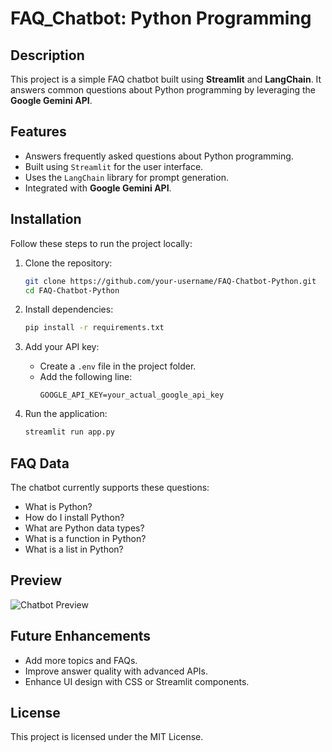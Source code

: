 # FAQ_Chatbot: Python Programming

## Description
This project is a simple FAQ chatbot built using **Streamlit** and **LangChain**. It answers common questions about Python programming by leveraging the **Google Gemini API**.

## Features
- Answers frequently asked questions about Python programming.
- Built using `Streamlit` for the user interface.
- Uses the `LangChain` library for prompt generation.
- Integrated with **Google Gemini API**.

## Installation
Follow these steps to run the project locally:

1. Clone the repository:
   ```bash
   git clone https://github.com/your-username/FAQ-Chatbot-Python.git
   cd FAQ-Chatbot-Python
   ```

2. Install dependencies:
   ```bash
   pip install -r requirements.txt
   ```

3. Add your API key:
   - Create a `.env` file in the project folder.
   - Add the following line:
     ```
     GOOGLE_API_KEY=your_actual_google_api_key
     ```

4. Run the application:
   ```bash
   streamlit run app.py
   ```

## FAQ Data
The chatbot currently supports these questions:
- What is Python?
- How do I install Python?
- What are Python data types?
- What is a function in Python?
- What is a list in Python?

## Preview
![Chatbot Preview](assets/chatbot-preview.png)

## Future Enhancements
- Add more topics and FAQs.
- Improve answer quality with advanced APIs.
- Enhance UI design with CSS or Streamlit components.

## License
This project is licensed under the MIT License.
